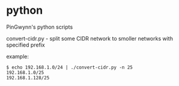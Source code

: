 python
======

PinGwynn's python scripts

convert-cidr.py - split some CIDR network to smoller networks with specified prefix

example:
  
    $ echo 192.168.1.0/24 | ./convert-cidr.py -n 25
    192.168.1.0/25
    192.168.1.128/25

